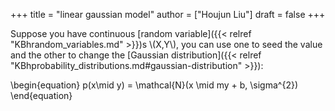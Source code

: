 +++
title = "linear gaussian model"
author = ["Houjun Liu"]
draft = false
+++

Suppose you have continuous [random variable]({{< relref "KBhrandom_variables.md" >}})s \\(X,Y\\), you can use one to seed the value and the other to change the [Gaussian distribution]({{< relref "KBhprobability_distributions.md#gaussian-distribution" >}}):

\begin{equation}
p(x\mid y) = \mathcal{N}(x \mid my + b, \sigma^{2})
\end{equation}

